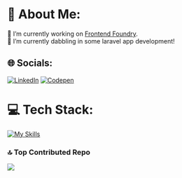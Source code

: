 # 💫 About Me:
🔭 I’m currently working on [Frontend Foundry](https://frontendfoundry.dev).<br>🌱 I’m currently dabbling in some laravel app development!


## 🌐 Socials:
[![LinkedIn](https://img.shields.io/badge/LinkedIn-%230077B5.svg?logo=linkedin&logoColor=white)](https://linkedin.com/in/patryk-namyslak) [![Codepen](https://img.shields.io/badge/Codepen-000000?logo=codepen&logoColor=white)](https://codepen.io/PatrykNamyslak) 

# 💻 Tech Stack:
[![My Skills](https://skillicons.dev/icons?i=laravel,php,js,html,css)](https://skillicons.dev)

### 🔝 Top Contributed Repo
![](https://github-contributor-stats.vercel.app/api?username=PatrykNamyslak&limit=5&theme=one_dark_pro&combine_all_yearly_contributions=true)
